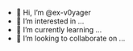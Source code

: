 - 👋 Hi, I’m @ex-v0yager
- 👀 I’m interested in ...
- 🌱 I’m currently learning ...
- 💞️ I’m looking to collaborate on ...

<!---
ex-v0yager/ex-v0yager is a ✨ special ✨ repository because its `README.md` (this file) appears on your GitHub profile.
You can click the Preview link to take a look at your changes.
--->

